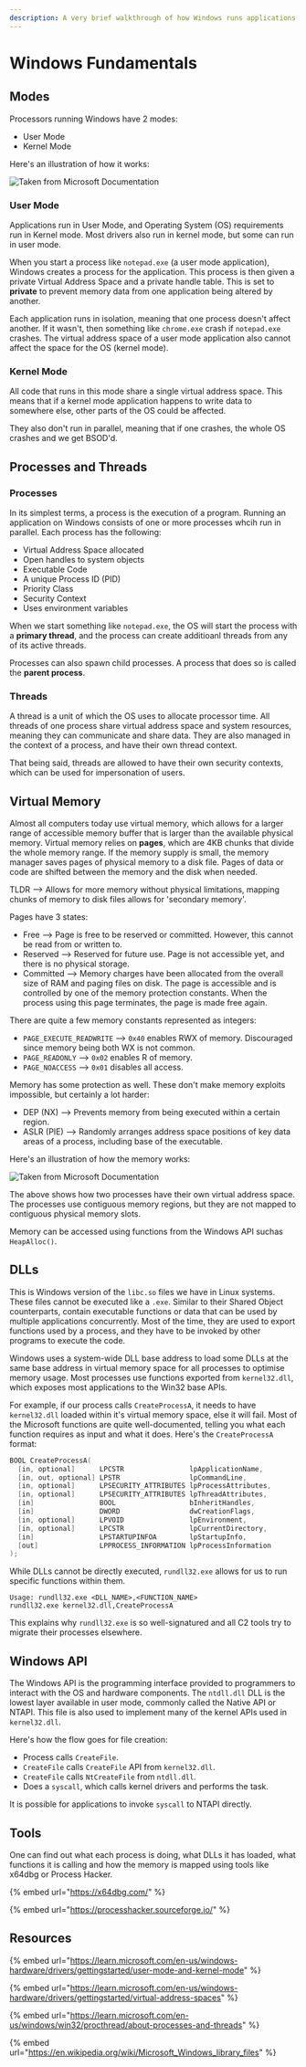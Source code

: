 ```yaml
---
description: A very brief walkthrough of how Windows runs applications.
---
```


# Windows Fundamentals

## Modes

Processors running Windows have 2 modes:

* User Mode
* Kernel Mode

Here's an illustration of how it works:

![Taken from Microsoft Documentation](../../.gitbook/assets/evasion-windows-fundamentals-image.png)

### User Mode

Applications run in User Mode, and Operating System (OS) requirements run in Kernel mode. Most drivers also run in kernel mode, but some can run in user mode.

When you start a process like `notepad.exe` (a user mode application), Windows creates a process for the application. This process is then given a private Virtual Address Space and a private handle table. This is set to **private** to prevent memory data from one application being altered by another.

Each application runs in isolation, meaning that one process doesn't affect another. If it wasn't, then something like `chrome.exe` crash if `notepad.exe` crashes. The virtual address space of a user mode application also cannot affect the space for the OS (kernel mode).

### Kernel Mode

All code that runs in this mode share a single virtual address space. This means that if a kernel mode application happens to write data to somewhere else, other parts of the OS could be affected.

They also don't run in parallel, meaning that if one crashes, the whole OS crashes and we get BSOD'd.

## Processes and Threads

### Processes

In its simplest terms, a process is the execution of a program. Running an application on Windows consists of one or more processes whcih run in parallel. Each process has the following:

* Virtual Address Space allocated
* Open handles to system objects
* Executable Code
* A unique Process ID (PID)
* Priority Class
* Security Context
* Uses environment variables

When we start something like `notepad.exe`, the OS will start the process with a **primary thread**, and the process can create additioanl threads from any of its active threads.

Processes can also spawn child processes. A process that does so is called the **parent process**.

### Threads

A thread is a unit of which the OS uses to allocate processor time. All threads of one process share virtual address space and system resources, meaning they can communicate and share data. They are also managed in the context of a process, and have their own thread context.

That being said, threads are allowed to have their own security contexts, which can be used for impersonation of users.

## Virtual Memory

Almost all computers today use virtual memory, which allows for a larger range of accessible memory buffer that is larger than the available physical memory. Virtual memory relies on **pages**, which are 4KB chunks that divide the whole memory range. If the memory supply is small, the memory manager saves pages of physical memory to a disk file. Pages of data or code are shifted between the memory and the disk when needed.

TLDR --> Allows for more memory without physical limitations, mapping chunks of memory to disk files allows for 'secondary memory'.

Pages have 3 states:

* Free --> Page is free to be reserved or committed. However, this cannot be read from or written to.
* Reserved --> Reserved for future use. Page is not accessible yet, and there is no physical storage.
* Committed --> Memory charges have been allocated from the overall size of RAM and paging files on disk. The page is accessible and is controlled by one of the memory protection constants. When the process using this page terminates, the page is made free again.

There are quite a few memory constants represented as integers:

* `PAGE_EXECUTE_READWRITE` --> `0x40` enables RWX of memory. Discouraged since memory being both WX is not common.
* `PAGE_READONLY` --> `0x02` enables R of memory.
* `PAGE_NOACCESS` --> `0x01` disables all access.

Memory has some protection as well. These don't make memory exploits impossible, but certainly a lot harder:

* DEP (NX) --> Prevents memory from being executed within a certain region.
* ASLR (PIE) --> Randomly arranges address space positions of key data areas of a process, including base of the executable.

Here's an illustration of how the memory works:

![Taken from Microsoft Documentation](../../.gitbook/assets/evasion-windows-fundamentals-image-1.png)

The above shows how two processes have their own virtual address space. The processes use contiguous memory regions, but they are not mapped to contiguous physical memory slots.

Memory can be accessed using functions from the Windows API suchas `HeapAlloc()`.

## DLLs

This is Windows version of the `libc.so` files we have in Linux systems. These files cannot be executed like a `.exe`. Similar to their Shared Object counterparts, contain executable functions or data that can be used by multiple applications concurrently. Most of the time, they are used to export functions used by a process, and they have to be invoked by other programs to execute the code.

Windows uses a system-wide DLL base address to load some DLLs at the same base address in virtual memory space for all processes to optimise memory usage. Most processes use functions exported from `kernel32.dll`, which exposes most applications to the Win32 base APIs.

For example, if our process calls `CreateProcessA`, it needs to have `kernel32.dll` loaded within it's virtual memory space, else it will fail. Most of the Microsoft functions are quite well-documented, telling you what each function requires as input and what it does. Here's the `CreateProcessA` format:

```c
BOOL CreateProcessA(
  [in, optional]      LPCSTR                lpApplicationName,
  [in, out, optional] LPSTR                 lpCommandLine,
  [in, optional]      LPSECURITY_ATTRIBUTES lpProcessAttributes,
  [in, optional]      LPSECURITY_ATTRIBUTES lpThreadAttributes,
  [in]                BOOL                  bInheritHandles,
  [in]                DWORD                 dwCreationFlags,
  [in, optional]      LPVOID                lpEnvironment,
  [in, optional]      LPCSTR                lpCurrentDirectory,
  [in]                LPSTARTUPINFOA        lpStartupInfo,
  [out]               LPPROCESS_INFORMATION lpProcessInformation
);
```

While DLLs cannot be directly executed, `rundll32.exe` allows for us to run specific functions within them.

```
Usage: rundll32.exe <DLL_NAME>,<FUNCTION_NAME>
rundll32.exe kernel32.dll,CreateProcessA
```

This explains why `rundll32.exe` is so well-signatured and all C2 tools try to migrate their processes elsewhere.

## Windows API

The Windows API is the programming interface provided to programmers to interact with the OS and hardware components. The `ntdll.dll` DLL is the lowest layer available in user mode, commonly called the Native API or NTAPI. This file is also used to implement many of the kernel APIs used in `kernel32.dll`.

Here's how the flow goes for file creation:

* Process calls `CreateFile`.
* `CreateFile` calls `CreateFile` API from `kernel32.dll`.
* `CreateFile` calls `NtCreateFile` from `ntdll.dll`.
* Does a `syscall`, which calls kernel drivers and performs the task.

It is possible for applications to invoke `syscall` to NTAPI directly.

## Tools

One can find out what each process is doing, what DLLs it has loaded, what functions it is calling and how the memory is mapped using tools like x64dbg or Process Hacker.

{% embed url="https://x64dbg.com/" %}

{% embed url="https://processhacker.sourceforge.io/" %}

## Resources

{% embed url="https://learn.microsoft.com/en-us/windows-hardware/drivers/gettingstarted/user-mode-and-kernel-mode" %}

{% embed url="https://learn.microsoft.com/en-us/windows-hardware/drivers/gettingstarted/virtual-address-spaces" %}

{% embed url="https://learn.microsoft.com/en-us/windows/win32/procthread/about-processes-and-threads" %}

{% embed url="https://en.wikipedia.org/wiki/Microsoft_Windows_library_files" %}
